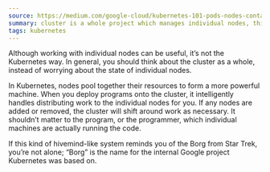 ```yaml
---
source: https://medium.com/google-cloud/kubernetes-101-pods-nodes-containers-and-clusters-c1509e409e16
summary: cluster is a whole project which manages individual nodes, this is total hardware computing power
tags: kubernetes
---
```

Although working with individual nodes can be useful, it’s not the Kubernetes way. In general, you should think about the cluster as a whole, instead of worrying about the state of individual nodes.

In Kubernetes, nodes pool together their resources to form a more powerful machine. When you deploy programs onto the cluster, it intelligently handles distributing work to the individual nodes for you. If any nodes are added or removed, the cluster will shift around work as necessary. It shouldn’t matter to the program, or the programmer, which individual machines are actually running the code.

If this kind of hivemind-like system reminds you of the Borg from Star Trek, you’re not alone; “Borg” is the name for the internal Google project Kubernetes was based on.